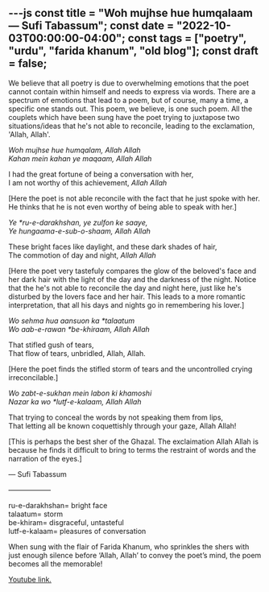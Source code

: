 ---js 
const title = "Woh mujhse hue humqalaam — Sufi Tabassum"; const date = "2022-10-03T00:00:00-04:00"; const tags = ["poetry", "urdu", "farida khanum", "old blog"]; const draft = false;
---

We believe that all poetry is due to overwhelming emotions that the poet cannot contain within himself and needs to express via words. 
There are a spectrum of emotions that lead to a poem, but of course, many a time, a specific one stands out. This poem, we believe, is one such poem.
All the couplets which have been sung have the poet trying to juxtapose two situations/ideas that he's not able to reconcile, leading to the exclamation, 'Allah, Allah'. 

_Woh mujhse hue humqalam, Allah Allah_<br>
_Kahan mein kahan ye maqaam, Allah Allah_

I had the great fortune of being a conversation with her,<br>
I am not worthy of this achievement, _Allah Allah_

[Here the poet is not able reconcile with the fact that he just spoke with her. He thinks that he is not even worthy of being able to speak with her.]

_Ye *ru-e-darakhshan, ye zulfon ke saaye,_<br>
_Ye hungaama-e-sub-o-shaam, Allah Allah_

These bright faces like daylight, and these dark shades of hair,<br>
The commotion of day and night, _Allah Allah_

[Here the poet very tastefuly compares the glow of the beloved's face and her dark hair with the light of the day and the darkness of the night.
Notice that the he's not able to reconcile the day and night here, just like he's disturbed by the lovers face and her hair.  This leads to a more romantic interpretation, that  all his days and nights go in remembering his lover.]

_Wo sehma hua aansuon ka *talaatum_<br>
_Wo aab-e-rawan *be-khiraam, Allah Allah_

That stifled gush of tears,<br>
That flow of tears, unbridled, Allah, Allah.

[Here the poet finds the stifled storm of tears and the uncontrolled crying irreconcilable.]

_Wo zabt-e-sukhan mein labon ki khamoshi_<br>
_Nazar ka wo *lutf-e-kalaam, Allah Allah_

That trying to conceal the words by not speaking them from lips,<br>
That letting all be known coquettishly through your gaze, Allah Allah!

[This is perhaps the best sher of the Ghazal. The exclaimation Allah Allah is because he finds it difficult to bring to terms the restraint of words and the narration of the eyes.]

— Sufi Tabassum

——————

ru-e-darakhshan= bright face<br>
talaatum= storm<br>
be-khiram= disgraceful, untasteful<br>
lutf-e-kalaam= pleasures of conversation

When sung with the flair of Farida Khanum, who sprinkles the shers with just enough silence before ‘Allah, Allah’ to convey the poet’s mind, the poem becomes all the memorable!

[Youtube link.](https://www.youtube.com/watch?v=UC_-DoCh10U)

